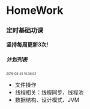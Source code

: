 # HomeWork
<h3>定时基础功课</h3>
<b>坚持每周更新3次!</b>
<h5>计划列表</h5>
<span style="font-size:8px;">2015-08-25 10:38:02</span>
<ul>
<li>文件操作</li>
<li>线程相关：线程同步、线程池</li>
<li>数据结构、设计模式、JVM</li>
</ul>

